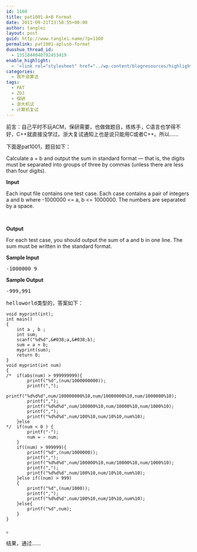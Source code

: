 ```yaml
---
id: 1160
title: pat1001-A+B Format
date: 2011-09-21T13:58:55+00:00
author: tanglei
layout: post
guid: http://www.tanglei.name/?p=1160
permalink: pat1001-aplusb-format
duoshuo_thread_id:
  - 1351844048792453419
enable_highlight:
  - '<link rel="stylesheet" href="../wp-content/blogresources/highlightconfig/highlight.default.min.css"><script src="../wp-content/blogresources/highlightconfig/jquery-2.1.4.min.js"></script><script src="../wp-content/blogresources/highlightconfig/enable_highlight.js"></script>'
categories:
  - 我不会算法
tags:
  - PAT
  - ZOJ
  - 保研
  - 浙大机试
  - 计算机复试
---
```

前言：自己平时不玩ACM，保研需要，也做做题目，练练手，C语言也学得不好，C++就直接没学过。浙大复试通知上也是说只能用C或者C++。所以……

下面是pat1001，题目如下：

Calculate a + b and output the sum in standard format &#8212; that is, the digits must be separated into groups of three by commas (unless there are less than four digits).

**Input**

Each input file contains one test case. Each case contains a pair of integers a and b where -1000000 <= a, b <= 1000000. The numbers are separated by a space.

&nbsp;

**Output**

For each test case, you should output the sum of a and b in one line. The sum must be written in the standard format.

**Sample Input**

<pre>-1000000 9</pre>

**Sample Output**

<pre>-999,991</pre>

<pre>helloworld类型的，答案如下：</pre>

```C#include <stdio.h>
void myprint(int);
int main()
{
	int a , b ;
	int sum;
	scanf("%d%d",&#038;a,&#038;b);
	sum = a + b;
	myprint(sum);
	return 0;
}
void myprint(int num)
{
/*	if(abs(num) > 999999999){
		printf("%d",(num/1000000000));
		printf(",");
		printf("%d%d%d",num/100000000%10,num/10000000%10,num/1000000%10);
		printf(",");
		printf("%d%d%d",num/100000%10,num/10000%10,num/1000%10);
		printf(",");
		printf("%d%d%d",num/100%10,num/10%10,num%10);
	}else
*/	if(num < 0 ) {
		printf("-");
		num = - num;
	}
	if((num) > 999999){
		printf("%d",(num/1000000));
		printf(",");
		printf("%d%d%d",num/100000%10,num/10000%10,num/1000%10);
		printf(",");
		printf("%d%d%d",num/100%10,num/10%10,num%10);
	}else if((num) > 999)
	{
		printf("%d",(num/1000));
		printf(",");
		printf("%d%d%d",num/100%10,num/10%10,num%10);
	}else{
		printf("%d",num);
	}
}
```

。
  
结果，通过……
